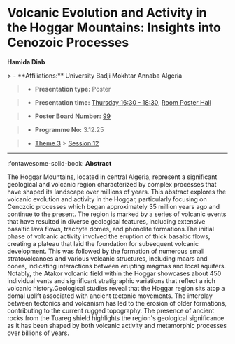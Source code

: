 # Volcanic Evolution and Activity in the Hoggar Mountains: Insights into Cenozoic Processes

**Hamida Diab**

<!-- more -->> - **Affiliations:** University Badji Mokhtar Annaba Algeria 

> - **Presentation type:** Poster

> - **Presentation time:** [Thursday 16:30 - 18:30](../sessions_comparison.md#__tabbed_3_6), [Room Poster Hall](../maps_venue.md#__tabbed_1_1)

> - **Poster Board Number:** [99](../map_poster_boards.md#thursday)

> - **Programme No:** 3.12.25

> - [Theme 3](../theme3.md) > [Session 12](../sessions/session-3-12.md)

--- 

:fontawesome-solid-book: **Abstract**

The Hoggar Mountains, located in central Algeria, represent a significant geological and volcanic region characterized by complex processes that have shaped its landscape over millions of years. This abstract explores the volcanic evolution and activity in the Hoggar, particularly focusing on Cenozoic processes which began approximately 35 million years ago and continue to the present. The region is marked by a series of volcanic events that have resulted in diverse geological features, including extensive basaltic lava flows, trachyte domes, and phonolite formations.The initial phase of volcanic activity involved the eruption of thick basaltic flows, creating a plateau that laid the foundation for subsequent volcanic development. This was followed by the formation of numerous small stratovolcanoes and various volcanic structures, including maars and cones, indicating interactions between erupting magmas and local aquifers. Notably, the Atakor volcanic field within the Hoggar showcases about 450 individual vents and significant stratigraphic variations that reflect a rich volcanic history.Geological studies reveal that the Hoggar region sits atop a domal uplift associated with ancient tectonic movements. The interplay between tectonics and volcanism has led to the erosion of older formations, contributing to the current rugged topography. The presence of ancient rocks from the Tuareg shield highlights the region's geological significance as it has been shaped by both volcanic activity and metamorphic processes over billions of years.

